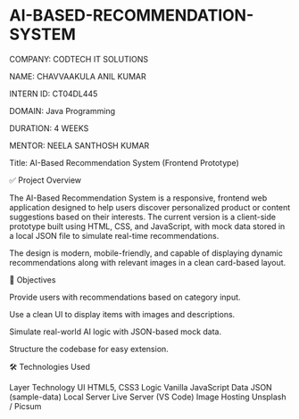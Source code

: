 # AI-BASED-RECOMMENDATION-SYSTEM

COMPANY: CODTECH IT SOLUTIONS

NAME: CHAVVAAKULA ANIL KUMAR

INTERN ID: CT04DL445

DOMAIN: Java Programming

DURATION: 4 WEEKS

MENTOR: NEELA SANTHOSH KUMAR

Title: AI-Based Recommendation System (Frontend Prototype)


✅ Project Overview


The AI-Based Recommendation System is a responsive, frontend web application designed to help users discover personalized product or content suggestions based on their interests. The current version is a client-side prototype built using HTML, CSS, and JavaScript, with mock data stored in a local JSON file to simulate real-time recommendations.

The design is modern, mobile-friendly, and capable of displaying dynamic recommendations along with relevant images in a clean card-based layout.

🎯 Objectives


Provide users with recommendations based on category input.

Use a clean UI to display items with images and descriptions.

Simulate real-world AI logic with JSON-based mock data.

Structure the codebase for easy extension.

🛠️ Technologies Used


Layer	Technology
UI	HTML5, CSS3
Logic	Vanilla JavaScript
Data	JSON (sample-data)
Local Server	Live Server (VS Code)
Image Hosting	Unsplash / Picsum
